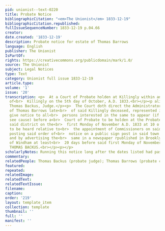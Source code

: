 ```yaml
---
pid: unionist--text-0220
title: Probate Notice
bibliographicCitation: "<em>The Unionist</em> 1833-12-19"
bibliographicCitation.republished: 
fullIssueSequenceNumber: 1833-12-19 p.04.66
creator: 
date.created: '1833-12-19'
description: Probate notice for estate of Thomas Barrows
language: English
publisher: The Unionist
IsPartOf: 
rights: https://creativecommons.org/publicdomain/mark/1.0/
source: The Unionist
subject: Legal Notices
type: Text
category: Unionist full issue 1833-12-19
article.type: 
volume: '1'
issue: '20'
transcription: <p>  At a Court of Probate holden at Killingly within and for the District
  of<br>  Killingly on the 5th day of October, A.D. 1833.<br></p><p align="center">Present
  Thomas Backus, Judge.</p><p>  The Court doth direct the Administrator of the estate
  of Thomas Barrows late<br>  of said Killingly deceased, represented insolvent, to
  give notice to all<br>  persons interested in the same to appear (if they shall
  see cause) before a<br>  Court of Probate to be holden at the Probate office in
  said district on the<br>  first Monday of November A.D. 1833 at 10 o’clock A.M.
  to be heard relative to<br>  the appointment of Commissioners on said estate, by
  posting said order of<br>  notice on a public sign post in said town of Killingly,
  and by advertising the<br>  same in a newspaper rpublished in Brooklyn in the County
  of Windham at least<br>  20 days before said first Monday of November.&nbsp;&nbsp;
  THOMAS BACKUS.<br></p><p></p>
scholarlyNotes: Running this notice long after the dates listed had passed - why?
commentary: 
relatedPeople: Thomas Backus (probate judge); Thomas Barrows (probate case)
featured: 
repeated: 
relatedImage: 
relatedText: 
relatedTextIssue: 
filename: 
caption: 
order: '219'
layout: template_item
collection: template
thumbnail: ''
full: ''
manifest: ''
---
```

